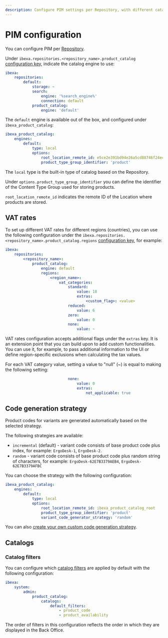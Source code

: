 ```yaml
---
description: Configure PIM settings per Repository, with different catalog engines and VAT configurations.
---
```


# PIM configuration

You can configure PIM per [Repository](repository_configuration.md).

Under `ibexa.repositories.<repository_name>.product_catalog` [configuration key](configuration.md#configuration-files), indicate the catalog engine to use:

``` yaml
ibexa:
    repositories:
        default:
            storage: ~
            search:
                engine: '%search_engine%'
                connection: default
            product_catalog:
                engine: 'default'
```

The `default` engine is available out of the box, and configured under `ibexa_product_catalog`:

``` yaml
ibexa_product_catalog:
    engines:
        default:
            type: local
            options:
                root_location_remote_id: e5ce2e391bd94e26a5cd88746f24ecce
                product_type_group_identifier: 'product'
```

The `local` type is the built-in type of catalog based on the Repository.

Under `options.product_type_group_identifier` you can define the identifier of the Content Type Group used for storing products.

`root_location_remote_id` indicates the remote ID of the Location where products are stored.

## VAT rates

To set up different VAT rates for different regions (countries), you can use the following configuration under the `ibexa.repositories.<repository_name>.product_catalog.regions` [configuration key](configuration.md#configuration-files), for example:

``` yaml hl_lines="11 12 17 18"
ibexa:
    repositories:
        <repository_name>:
            product_catalog:
                engine: default
                regions:
                    <region_name>:
                        vat_categories:
                            standard:
                                value: 18
                                extras:
                                    <custom_flag>: <value>
                            reduced:
                                value: 6
                            zero:
                                value: 0
                            none:
                                value: ~
```

VAT rates configuration accepts additional flags under the `extras` key.
It is an extension point that you can build upon to add custom functionalities. 
You can use it, for example, to pass additional information to the UI or define region-specific exclusions when calculating the tax values.

For each VAT category value, setting a value to "null" (~) is equal to making the following setting:

``` yaml
                            none:
                                value: 0
                                extras:
                                    not_applicable: true
```

## Code generation strategy

Product codes for variants are generated automatically based on the selected strategy.

The following strategies are available:

- `incremental` (default) - variant code consists of base product code plus index, for example: `ErgoDesk-1`, `ErgoDesk-2`.
- `random` - variant code consists of base product code plus random string of characters, for example: `ErgoDesk-62E7B3379AEB4`, `ErgoDesk-62E7B3379AFBC`

You can choose the strategy with the following configuration:

``` yaml hl_lines="8"
ibexa_product_catalog:
    engines:
        default:
            type: local
            options:
                root_location_remote_id: ibexa_product_catalog_root
                product_type_group_identifier: 'product'
                variant_code_generator_strategy: 'random'
```

You can also [create your own custom code generation strategy](create_product_code_generator.md).

## Catalogs

### Catalog filters

You can configure which [catalog filters](catalogs.md) are applied by default with the following configuration:

``` yaml
ibexa:
    system:
        admin:
            product_catalog:
                catalogs:
                    default_filters:
                        - product_code
                        - product_availability
```

The order of filters in this configuration reflects the order in which they are displayed in the Back Office.
